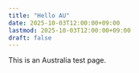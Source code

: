 ```yaml
---
title: "Hello AU"
date: 2025-10-03T12:00:00+09:00
lastmod: 2025-10-03T12:00:00+09:00
draft: false
---
```

This is an Australia test page.
